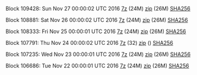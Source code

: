 Block 109428: Sun Nov 27 00:00:02 UTC 2016 [7z](https://transfer.sh/a67Ik/bootstrap.dat.20161127.7z) (24M) [zip](https://transfer.sh/Hj2N7/bootstrap.dat.20161127.zip) (26M) [SHA256](https://transfer.sh/vv2Sn/sha256.txt)

Block 108881: Sat Nov 26 00:00:02 UTC 2016 [7z](https://transfer.sh/SPhZz/bootstrap.dat.20161126.7z) (24M) [zip](https://transfer.sh/TgBT6/bootstrap.dat.20161126.zip) (26M) [SHA256](https://transfer.sh/HHXwG/sha256.txt)

Block 108333: Fri Nov 25 00:00:01 UTC 2016 [7z](https://transfer.sh/Qb6WI/bootstrap.dat.20161125.7z) (24M) [zip](https://transfer.sh/Hwy56/bootstrap.dat.20161125.zip) (26M) [SHA256](https://transfer.sh/W08rv/sha256.txt)

Block 107791: Thu Nov 24 00:00:02 UTC 2016 [7z](https://transfer.sh/2GczA/bootstrap.dat.20161124.7z) (32) [zip]() () [SHA256](https://transfer.sh/139JYg/sha256.txt)

Block 107235: Wed Nov 23 00:00:01 UTC 2016 [7z](https://transfer.sh/vGRwR/bootstrap.dat.20161123.7z) (24M) [zip](https://transfer.sh/PUkrJ/bootstrap.dat.20161123.zip) (26M) [SHA256](https://transfer.sh/gh8fw/sha256.txt)

Block 106686: Tue Nov 22 00:00:01 UTC 2016 [7z](https://transfer.sh/n0hpz/bootstrap.dat.20161122.7z) (24M) [zip](https://transfer.sh/RbgIe/bootstrap.dat.20161122.zip) (26M) [SHA256](https://transfer.sh/hvbqX/sha256.txt)
